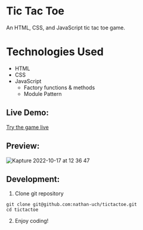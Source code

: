 # Tic Tac Toe

An HTML, CSS, and JavaScript tic tac toe game.

# Technologies Used
* HTML
* CSS
* JavaScript
  * Factory functions & methods  
  * Module Pattern

## Live Demo:
[Try the game live](https://nathan-uch.github.io/tictactoe/)

## Preview:
![Kapture 2022-10-17 at 12 36 47](https://user-images.githubusercontent.com/68994507/196266915-68e23ed3-e998-4e37-ad0b-449679b66a2e.gif)

## Development:
1. Clone git repository
```shell
git clone git@github.com:nathan-uch/tictactoe.git
cd tictactoe
```
2. Enjoy coding!
